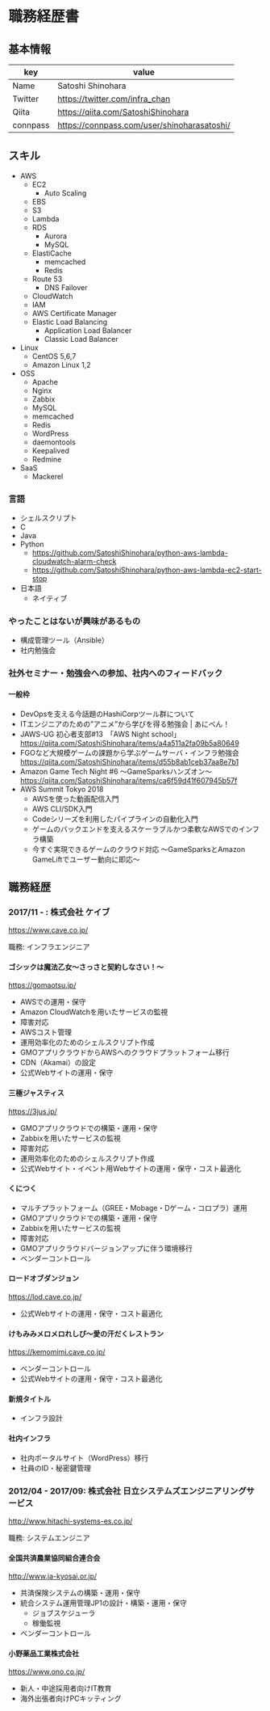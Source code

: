 # 職務経歴書

## 基本情報

| key      | value                                       |
|----------|---------------------------------------------|
| Name     | Satoshi Shinohara                           |
| Twitter  | https://twitter.com/infra_chan              |
| Qiita    | https://qiita.com/SatoshiShinohara          |
| connpass | https://connpass.com/user/shinoharasatoshi/ |

## スキル

- AWS
  - EC2
    - Auto Scaling
  - EBS
  - S3
  - Lambda
  - RDS
    - Aurora
    - MySQL
  - ElastiCache
    - memcached
    - Redis
  - Route 53
    - DNS Failover
  - CloudWatch
  - IAM
  - AWS Certificate Manager
  - Elastic Load Balancing
    - Application Load Balancer
    - Classic Load Balancer
- Linux
  - CentOS 5,6,7
  - Amazon Linux 1,2
- OSS
  - Apache
  - Nginx
  - Zabbix
  - MySQL
  - memcached
  - Redis
  - WordPress
  - daemontools
  - Keepalived
  - Redmine
- SaaS
  - Mackerel
  
### 言語

- シェルスクリプト
- C
- Java
- Python
  - https://github.com/SatoshiShinohara/python-aws-lambda-cloudwatch-alarm-check
  - https://github.com/SatoshiShinohara/python-aws-lambda-ec2-start-stop
- 日本語
  - ネイティブ

### やったことはないが興味があるもの

- 構成管理ツール（Ansible）
- 社内勉強会

### 社外セミナー・勉強会への参加、社内へのフィードバック
#### 一般枠
- DevOpsを支える今話題のHashiCorpツール群について
- ITエンジニアのための”アニメ”から学びを得る勉強会 | あにべん！
- JAWS-UG 初心者支部#13　「AWS Night school」 
  https://qiita.com/SatoshiShinohara/items/a4a511a2fa09b5a80649
- FGOなど大規模ゲームの課題から学ぶゲームサーバ・インフラ勉強会
  https://qiita.com/SatoshiShinohara/items/d55b8ab1ceb37aa8e7b1
- Amazon Game Tech Night #6 ～GameSparksハンズオン～
  https://qiita.com/SatoshiShinohara/items/ca6f59d41f607945b57f
- AWS Summit Tokyo 2018
  - AWSを使った動画配信入門
  - AWS CLI/SDK入門
  - Codeシリーズを利用したパイプラインの自動化入門
  - ゲームのバックエンドを支えるスケーラブルかつ柔軟なAWSでのインフラ構築
  - 今すぐ実現できるゲームのクラウド対応 ～GameSparksとAmazon GameLiftでユーザー動向に即応～

## 職務経歴

### 2017/11 - : 株式会社 ケイブ

https://www.cave.co.jp/

職務: インフラエンジニア

#### ゴシックは魔法乙女～さっさと契約しなさい！～

https://gomaotsu.jp/

- AWSでの運用・保守
- Amazon CloudWatchを用いたサービスの監視
- 障害対応
- AWSコスト管理
- 運用効率化のためのシェルスクリプト作成
- GMOアプリクラウドからAWSへのクラウドプラットフォーム移行
- CDN（Akamai）の設定
- 公式Webサイトの運用・保守

#### 三極ジャスティス

https://3jus.jp/

- GMOアプリクラウドでの構築・運用・保守
- Zabbixを用いたサービスの監視
- 障害対応
- 運用効率化のためのシェルスクリプト作成
- 公式Webサイト・イベント用Webサイトの運用・保守・コスト最適化

#### くにつく

- マルチプラットフォーム（GREE・Mobage・Dゲーム・コロプラ）運用 
- GMOアプリクラウドでの構築・運用・保守
- Zabbixを用いたサービスの監視
- 障害対応
- GMOアプリクラウドバージョンアップに伴う環境移行
- ベンダーコントロール

#### ロードオブダンジョン

https://lod.cave.co.jp/

- 公式Webサイトの運用・保守・コスト最適化
 
#### けもみみメロメロれしぴ〜愛の汗だくレストラン

https://kemomimi.cave.co.jp/

- ベンダーコントロール
- 公式Webサイトの運用・保守・コスト最適化

#### 新規タイトル

- インフラ設計

#### 社内インフラ

- 社内ポータルサイト（WordPress）移行
- 社員のID・秘密鍵管理

### 2012/04 - 2017/09: 株式会社 日立システムズエンジニアリングサービス

http://www.hitachi-systems-es.co.jp/

職務: システムエンジニア

#### 全国共済農業協同組合連合会

http://www.ja-kyosai.or.jp/

- 共済保険システムの構築・運用・保守
- 統合システム運用管理JP1の設計・構築・運用・保守
  - ジョブスケジューラ
  - 稼働監視
- ベンダーコントロール

#### 小野薬品工業株式会社

https://www.ono.co.jp/

- 新人・中途採用者向けIT教育
- 海外出張者向けPCキッティング
